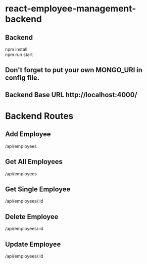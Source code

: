 # react-employee-management-backend

## Backend  
npm install  
npm run start  

## Don't forget to put your own MONGO_URI in config file.

## Backend Base URL http://localhost:4000/  

# Backend Routes  
## Add Employee  
/api/employees  
##  Get All Employees  
/api/employees  
##  Get Single Employee  
/api/employees/:id  
##  Delete Employee  
/api/employees/:id  
##  Update Employee  
/api/employees/:id  
